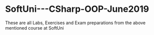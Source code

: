 # SoftUni---CSharp-OOP-June2019
These are all Labs, Exercises and Exam preparations from the above mentioned course at SoftUni
